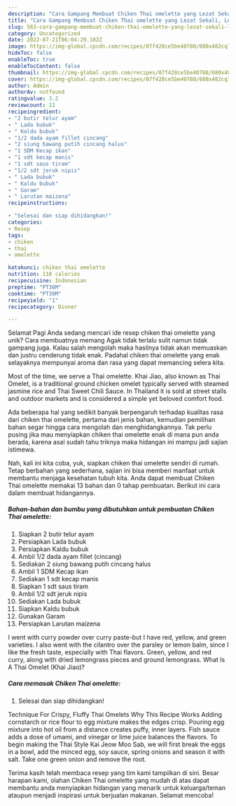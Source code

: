 ```yaml
---
description: "Cara Gampang Membuat Chiken Thai omelette yang Lezat Sekali, Lezat"
title: "Cara Gampang Membuat Chiken Thai omelette yang Lezat Sekali, Lezat"
slug: 563-cara-gampang-membuat-chiken-thai-omelette-yang-lezat-sekali-lezat
category: Uncategorized
date: 2022-07-21T06:04:29.102Z
image: https://img-global.cpcdn.com/recipes/07f428ce5be40788/680x482cq70/chiken-thai-omelette-foto-resep-utama.jpg
hideToc: false
enableToc: true
enableTocContent: false
thumbnail: https://img-global.cpcdn.com/recipes/07f428ce5be40788/680x482cq70/chiken-thai-omelette-foto-resep-utama.jpg
cover: https://img-global.cpcdn.com/recipes/07f428ce5be40788/680x482cq70/chiken-thai-omelette-foto-resep-utama.jpg
author: Admin
authorAv: notfound
ratingvalue: 3.2
reviewcount: 12
recipeingredient:
- "2 butir telur ayam"
- " Lada bubuk"
- " Kaldu bubuk"
- "1/2 dada ayam fillet cincang"
- "2 siung bawang putih cincang halus"
- "1 SDM Kecap ikan"
- "1 sdt kecap manis"
- "1 sdt saus tiram"
- "1/2 sdt jeruk nipis"
- " Lada bubuk"
- " Kaldu bubuk"
- " Garam"
- " Larutan maizena"
recipeinstructions:

- "Selesai dan siap dihidangkan!"
categories:
- Resep
tags:
- chiken
- thai
- omelette

katakunci: chiken thai omelette 
nutrition: 118 calories
recipecuisine: Indonesian
preptime: "PT36M"
cooktime: "PT30M"
recipeyield: "1"
recipecategory: Dinner

---
```



Selamat Pagi Anda sedang mencari ide resep chiken thai omelette yang unik? Cara membuatnya memang Agak tidak terlalu sulit namun tidak gampang juga. Kalau salah mengolah maka hasilnya tidak akan memuaskan dan justru cenderung tidak enak. Padahal chiken thai omelette yang enak selayaknya mempunyai aroma dan rasa yang dapat memancing selera kita.


Most of the time, we serve a Thai omelette. Khai Jiao, also known as Thai Omelet, is a traditional ground chicken omelet typically served with steamed jasmine rice and Thai Sweet Chili Sauce. In Thailand it is sold at street stalls and outdoor markets and is considered a simple yet beloved comfort food.

Ada beberapa hal yang sedikit banyak berpengaruh terhadap kualitas rasa dari chiken thai omelette, pertama dari jenis bahan, kemudian pemilihan bahan segar hingga cara mengolah dan menghidangkannya. Tak perlu pusing jika mau menyiapkan chiken thai omelette enak di mana pun anda berada, karena asal sudah tahu triknya maka hidangan ini mampu jadi sajian istimewa.


Nah, kali ini kita coba, yuk, siapkan chiken thai omelette sendiri di rumah. Tetap berbahan yang sederhana, sajian ini bisa memberi manfaat untuk membantu menjaga kesehatan tubuh kita. Anda dapat membuat Chiken Thai omelette memakai 13 bahan dan 0 tahap pembuatan. Berikut ini cara dalam membuat hidangannya.

<!--inarticleads1-->

##### Bahan-bahan dan bumbu yang dibutuhkan untuk pembuatan Chiken Thai omelette:

1. Siapkan 2 butir telur ayam
1. Persiapkan  Lada bubuk
1. Persiapkan  Kaldu bubuk
1. Ambil 1/2 dada ayam fillet (cincang)
1. Sediakan 2 siung bawang putih cincang halus
1. Ambil 1 SDM Kecap ikan
1. Sediakan 1 sdt kecap manis
1. Siapkan 1 sdt saus tiram
1. Ambil 1/2 sdt jeruk nipis
1. Sediakan  Lada bubuk
1. Siapkan  Kaldu bubuk
1. Gunakan  Garam
1. Persiapkan  Larutan maizena


I went with curry powder over curry paste-but I have red, yellow, and green varieties. I also went with the cilantro over the parsley or lemon balm, since I like the fresh taste, especially with Thai flavors. Green, yellow, and red curry, along with dried lemongrass pieces and ground lemongrass. What Is A Thai Omelet (Khai Jiao)? 

<!--inarticleads2-->

##### Cara memasak Chiken Thai omelette:


1. Selesai dan siap dihidangkan!

Technique For Crispy, Fluffy Thai Omelets Why This Recipe Works Adding cornstarch or rice flour to egg mixture makes the edges crisp. Pouring egg mixture into hot oil from a distance creates puffy, inner layers. Fish sauce adds a dose of umami, and vinegar or lime juice balances the flavors. To begin making the Thai Style Kai Jeow Moo Sab, we will first break the eggs in a bowl, add the minced egg, soy sauce, spring onions and season it with salt. Take one green onion and remove the root. 

Terima kasih telah membaca resep yang tim kami tampilkan di sini. Besar harapan kami, olahan Chiken Thai omelette yang mudah di atas dapat membantu anda menyiapkan hidangan yang menarik untuk keluarga/teman ataupun menjadi inspirasi untuk berjualan makanan. Selamat mencoba!
